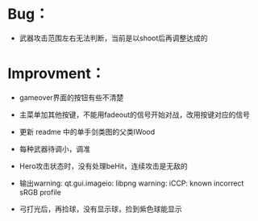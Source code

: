 # Bug：

- 武器攻击范围左右无法判断，当前是以shoot后再调整达成的

# Improvment：

- gameover界面的按钮有些不清楚
- 主菜单加其他按键，不能用fadeout的信号开始对战，改用按键对应的信号
- 更新 readme 中的单手剑类图的父类IWood

- 每种武器待调小，调准
- Hero攻击状态时，没有处理beHit，连续攻击是无敌的
- 输出warning: qt.gui.imageio: libpng warning: iCCP: known incorrect sRGB profile
- 弓打光后，再捡球，没有显示球，捡到紫色球能显示
